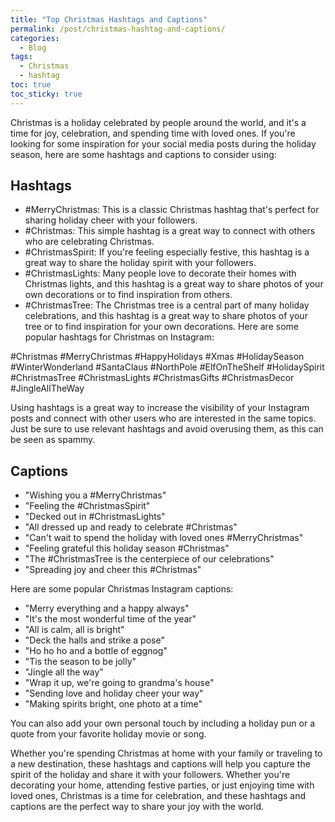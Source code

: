 ```yaml
---
title: "Top Christmas Hashtags and Captions"
permalink: /post/christmas-hashtag-and-captions/
categories:
  - Blog
tags:
  - Christmas
  - hashtag
toc: true
toc_sticky: true
---
```


Christmas is a holiday celebrated by people around the world, and it's a time for joy, celebration, and spending time with loved ones. If you're looking for some inspiration for your social media posts during the holiday season, here are some hashtags and captions to consider using:

## Hashtags

* #MerryChristmas: This is a classic Christmas hashtag that's perfect for sharing holiday cheer with your followers.
* #Christmas: This simple hashtag is a great way to connect with others who are celebrating Christmas.
* #ChristmasSpirit: If you're feeling especially festive, this hashtag is a great way to share the holiday spirit with your followers.
* #ChristmasLights: Many people love to decorate their homes with Christmas lights, and this hashtag is a great way to share photos of your own decorations or to find inspiration from others.
* #ChristmasTree: The Christmas tree is a central part of many holiday celebrations, and this hashtag is a great way to share photos of your tree or to find inspiration for your own decorations.
  Here are some popular hashtags for Christmas on Instagram:

#Christmas
#MerryChristmas
#HappyHolidays
#Xmas
#HolidaySeason
#WinterWonderland
#SantaClaus
#NorthPole
#ElfOnTheShelf
#HolidaySpirit
#ChristmasTree
#ChristmasLights
#ChristmasGifts
#ChristmasDecor
#JingleAllTheWay

Using hashtags is a great way to increase the visibility of your Instagram posts and connect with other users who are interested in the same topics. Just be sure to use relevant hashtags and avoid overusing them, as this can be seen as spammy.

## Captions

* "Wishing you a #MerryChristmas"
* "Feeling the #ChristmasSpirit"
* "Decked out in #ChristmasLights"
* "All dressed up and ready to celebrate #Christmas"
* "Can't wait to spend the holiday with loved ones #MerryChristmas"
* "Feeling grateful this holiday season #Christmas"
* "The #ChristmasTree is the centerpiece of our celebrations"
* "Spreading joy and cheer this #Christmas"


Here are some popular Christmas Instagram captions:
* "Merry everything and a happy always"
* "It's the most wonderful time of the year"
* "All is calm, all is bright"
* "Deck the halls and strike a pose"
* "Ho ho ho and a bottle of eggnog"
* "Tis the season to be jolly"
* "Jingle all the way"
* "Wrap it up, we're going to grandma's house"
* "Sending love and holiday cheer your way"
* "Making spirits bright, one photo at a time"

You can also add your own personal touch by including a holiday pun or a quote from your favorite holiday movie or song.

Whether you're spending Christmas at home with your family or traveling to a new destination, these hashtags and captions will help you capture the spirit of the holiday and share it with your followers. Whether you're decorating your home, attending festive parties, or just enjoying time with loved ones, Christmas is a time for celebration, and these hashtags and captions are the perfect way to share your joy with the world.